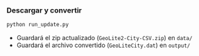 ### Descargar y convertir
```bash
python run_update.py
```

* Guardará el zip actualizado (```GeoLite2-City-CSV.zip```) en ```data/```
* Guardará el archivo convertido (```GeoLiteCity.dat```) en ```output/```